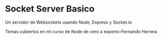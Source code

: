 # Socket Server Basico

Un servidor de Websockets usando Node, Express y Socket.io

Temas cubiertos en mi curso de Node de cero a experto-Fernando Herrera
